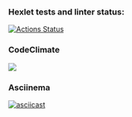 ### Hexlet tests and linter status:
[![Actions Status](https://github.com/Alex-Volo/js-starter-project-44/actions/workflows/hexlet-check.yml/badge.svg)](https://github.com/Alex-Volo/js-starter-project-44/actions)

### CodeClimate
<a href="https://codeclimate.com/github/Alex-Volo/js-starter-project-44/maintainability"><img src="https://api.codeclimate.com/v1/badges/83a7bc32aa62b656a028/maintainability" /></a>

### Asciinema
[![asciicast](https://asciinema.org/a/113463.png)](https://asciinema.org/a/2vFFGH7XjzcVW1ygE7bhF0hyL)
